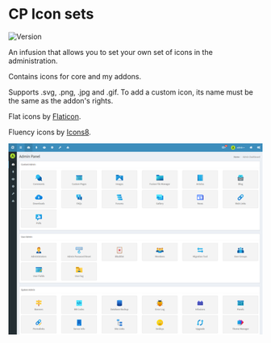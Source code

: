 # CP Icon sets

![Version](https://img.shields.io/badge/Version-1.0.0-blue.svg)

An infusion that allows you to set your own set of icons in the administration.

Contains icons for core and my addons.

Supports .svg, .png, .jpg and .gif. To add a custom icon, its name must be the same as the addon's rights.

Flat icons by [Flaticon](https://flaticon.com/).

Fluency icons by [Icons8](https://icons8.com/).

![Preview](screenshot.png)
